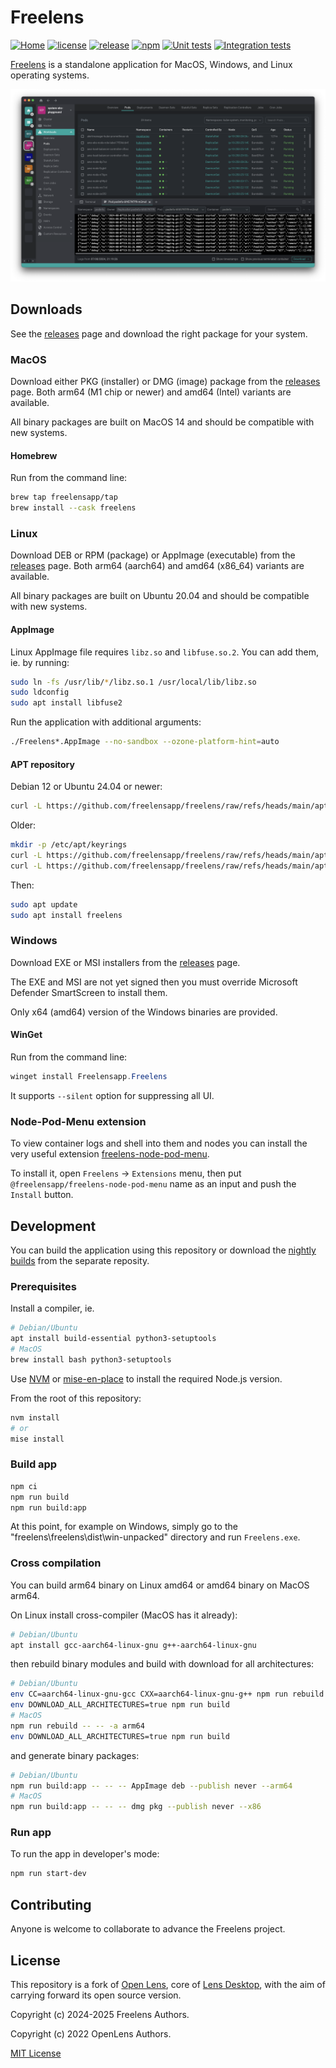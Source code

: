 # Freelens

<!-- markdownlint-disable MD013 -->

[![Home](https://img.shields.io/badge/%F0%9F%8F%A0-freelens.app-02a7a0)](https://freelens.app)
[![license](https://img.shields.io/github/license/freelensapp/freelens.svg)](https://github.com/freelensapp/freelens?tab=MIT-1-ov-file#readme)
[![release](https://img.shields.io/github/v/release/freelensapp/freelens?display_name=tag&sort=semver)](https://github.com/freelensapp/freelens)
[![npm](https://img.shields.io/npm/v/@freelensapp/core.svg)](https://www.npmjs.com/package/@freelensapp/core)
[![Unit tests](https://github.com/freelensapp/freelens/actions/workflows/unit-tests.yaml/badge.svg)](https://github.com/freelensapp/freelens/actions/workflows/unit-tests.yaml)
[![Integration tests](https://github.com/freelensapp/freelens/actions/workflows/integration-tests.yaml/badge.svg)](https://github.com/freelensapp/freelens/actions/workflows/integration-tests.yaml)

<!-- markdownlint-enable MD013 -->

[Freelens](https://freelens.app) is a standalone application for MacOS,
Windows, and Linux operating systems.

![Screenshot](.github/screenshot.png)

## Downloads

See the [releases](https://github.com/freelensapp/freelens/releases) page and
download the right package for your system.

### MacOS

Download either PKG (installer) or DMG (image) package from the
[releases](https://github.com/freelensapp/freelens/releases) page. Both
arm64 (M1 chip or newer) and amd64 (Intel) variants are available.

All binary packages are built on MacOS 14 and should be compatible with new
systems.

#### Homebrew

Run from the command line:

```sh
brew tap freelensapp/tap
brew install --cask freelens
```

### Linux

Download DEB or RPM (package) or AppImage (executable) from the
[releases](https://github.com/freelensapp/freelens/releases) page. Both arm64
(aarch64) and amd64 (x86_64) variants are available.

All binary packages are built on Ubuntu 20.04 and should be compatible with
new systems.

#### AppImage

Linux AppImage file requires `libz.so` and `libfuse.so.2`. You can add them,
ie. by running:

```sh
sudo ln -fs /usr/lib/*/libz.so.1 /usr/local/lib/libz.so
sudo ldconfig
sudo apt install libfuse2
```

Run the application with additional arguments:

```sh
./Freelens*.AppImage --no-sandbox --ozone-platform-hint=auto
```

#### APT repository

Debian 12 or Ubuntu 24.04 or newer:

<!-- markdownlint-disable MD013 -->
```sh
curl -L https://github.com/freelensapp/freelens/raw/refs/heads/main/apt/freelens.sources | sudo tee /etc/apt/sources.list.d/freelens.sources
```
<!-- markdownlint-enable MD013 -->

Older:

<!-- markdownlint-disable MD013 -->
```sh
mkdir -p /etc/apt/keyrings
curl -L https://github.com/freelensapp/freelens/raw/refs/heads/main/apt/freelens.asc | sudo tee /etc/apt/keyrings/freelens.asc
curl -L https://github.com/freelensapp/freelens/raw/refs/heads/main/apt/freelens.list | sudo tee /etc/apt/sources.list.d/freelens.list
```
<!-- markdownlint-enable MD013 -->

Then:

```sh
sudo apt update
sudo apt install freelens
```

### Windows

Download EXE or MSI installers from the
[releases](https://github.com/freelensapp/freelens/releases) page.

The EXE and MSI are not yet signed then you must override Microsoft Defender
SmartScreen to install them.

Only x64 (amd64) version of the Windows binaries are provided.

#### WinGet

Run from the command line:

```powershell
winget install Freelensapp.Freelens
```

It supports `--silent` option for suppressing all UI.

### Node-Pod-Menu extension

To view container logs and shell into them and nodes you can install the very
useful extension
[freelens-node-pod-menu](https://github.com/freelensapp/freelens).

To install it, open `Freelens` -> `Extensions` menu, then put
`@freelensapp/freelens-node-pod-menu` name as an input and push the `Install`
button.

## Development

You can build the application using this repository or download the [nightly
builds](https://github.com/freelensapp/freelens-nightly-builds/releases) from
the separate reposity.

### Prerequisites

Install a compiler, ie.

```sh
# Debian/Ubuntu
apt install build-essential python3-setuptools
# MacOS
brew install bash python3-setuptools
```

Use [NVM](https://github.com/nvm-sh/nvm) or
[mise-en-place](https://mise.jdx.dev/) to install the required Node.js
version.

From the root of this repository:

```sh
nvm install
# or
mise install
```

### Build app

```sh
npm ci
npm run build
npm run build:app
```

At this point, for example on Windows, simply go to the
"freelens\freelens\dist\win-unpacked" directory and run `Freelens.exe`.

### Cross compilation

You can build arm64 binary on Linux amd64 or amd64 binary on MacOS arm64.

On Linux install cross-compiler (MacOS has it already):

```sh
# Debian/Ubuntu
apt install gcc-aarch64-linux-gnu g++-aarch64-linux-gnu
```

then rebuild binary modules and build with download for all architectures:

```sh
# Debian/Ubuntu
env CC=aarch64-linux-gnu-gcc CXX=aarch64-linux-gnu-g++ npm run rebuild -- -- -a arm64
env DOWNLOAD_ALL_ARCHITECTURES=true npm run build
# MacOS
npm run rebuild -- -- -a arm64
env DOWNLOAD_ALL_ARCHITECTURES=true npm run build
```

and generate binary packages:

```sh
# Debian/Ubuntu
npm run build:app -- -- -- AppImage deb --publish never --arm64
# MacOS
npm run build:app -- -- -- dmg pkg --publish never --x86
```

### Run app

To run the app in developer's mode:

```sh
npm run start-dev
```

## Contributing

Anyone is welcome to collaborate to advance the Freelens project.

## License

This repository is a fork of [Open
Lens](https://github.com/freelensapp/freelens/tree/master), core of [Lens
Desktop](https://k8slens.dev), with the aim of carrying forward its open
source version.

Copyright (c) 2024-2025 Freelens Authors.

Copyright (c) 2022 OpenLens Authors.

[MIT License](https://opensource.org/licenses/MIT)
